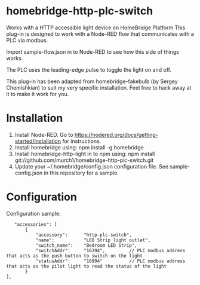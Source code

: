 # homebridge-http-plc-switch

Works with a HTTP accessible light device on HomeBridge Platform
This plug-in is designed to work with a Node-RED flow that communicates with a PLC via modbus. 

Import sample-flow.json in to Node-RED to see how this side of things works.

The PLC uses the leading-edge pulse to toggle the light on and off.

This plug-in has been adapted from homebridge-fakebulb (by Sergey Chemishkian) to suit my very specific installation. Feel free to hack away at it to make it work for you.

# Installation

1. Install Node-RED. Go to https://nodered.org/docs/getting-started/installation for instructions.
2. Install homebridge using: npm install -g homebridge
2. Install homebridge-http-light in to npm using: npm install git://github.com/murch1/homebridge-http-plc-switch.git
3. Update your ~/.homebridge/config.json configuration file. See sample-config.json in this repository for a sample. 

# Configuration

Configuration sample:

 ```
    "accessories": [
        {
            "accessory":      "http-plc-switch",
            "name":           "LED Strip light outlet",
            "switch_name":    "Bedroom LED Strip",
            "switchAddr":     "16394",         // PLC modbus address that acts as the push button to switch on the light
            "statusAddr":     "16994"          // PLC modbus address that acts as the pilot light to read the status of the light
        }
],

```
